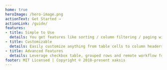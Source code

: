 ```yaml
---
home: true
heroImage: /hero-image.png
actionText: Get Started →
actionLink: /guide/
features:
- title: Simple to Use
  details: You get features like sorting / column filtering / paging with minimal setup.
- title: Customizable
  details: Easily customize anything from table cells to column headers.
- title: Advanced Features
  details: Leverage checkbox table, grouped rows and remote workflow for your table.
footer: MIT Licensed | Copyright © 2018-present xaksis
---
```


<style>
.hero img{
   box-shadow: 0px 0px 30px #ccc;
}
</style>
